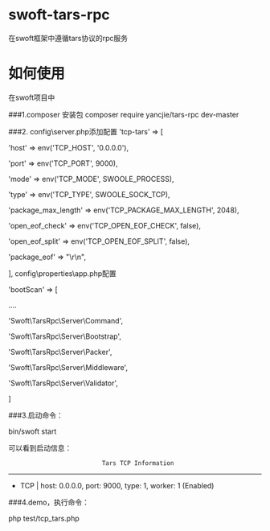 # swoft-tars-rpc
在swoft框架中遵循tars协议的rpc服务


# 如何使用
在swoft项目中

###1.composer 安装包
composer require yancjie/tars-rpc dev-master

###2.
config\server.php添加配置
'tcp-tars' => [

 'host' => env('TCP_HOST', '0.0.0.0'),
 
 'port' => env('TCP_PORT', 9000),
 
 'mode' => env('TCP_MODE', SWOOLE_PROCESS),
 
 'type' => env('TCP_TYPE', SWOOLE_SOCK_TCP),
 
 'package_max_length' => env('TCP_PACKAGE_MAX_LENGTH', 2048),
 
 'open_eof_check' => env('TCP_OPEN_EOF_CHECK', false),
 
 'open_eof_split' => env('TCP_OPEN_EOF_SPLIT', false),
 
 'package_eof' => "\r\n",
 
],
config\properties\app.php配置

'bootScan' => [

 ....
 
 'Swoft\TarsRpc\Server\Command',
 
 'Swoft\TarsRpc\Server\Bootstrap',
 
 'Swoft\TarsRpc\Server\Packer',
 
 'Swoft\TarsRpc\Server\Middleware',
 
 'Swoft\TarsRpc\Server\Validator',
 
]


###3.启动命令：

bin/swoft start

可以看到启动信息：

                              Tars TCP Information
********************************************************************
* TCP | host: 0.0.0.0, port: 9000, type: 1, worker: 1 (Enabled)


###4.demo，执行命令：

php test/tcp_tars.php
